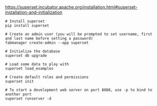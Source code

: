 https://superset.incubator.apache.org/installation.html#superset-installation-and-initialization

	# Install superset
	pip install superset

	# Create an admin user (you will be prompted to set username, first and last name before setting a password)
	fabmanager create-admin --app superset

	# Initialize the database
	superset db upgrade

	# Load some data to play with
	superset load_examples

	# Create default roles and permissions
	superset init

	# To start a development web server on port 8088, use -p to bind to another port
	superset runserver -d
